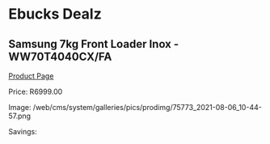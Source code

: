
# Ebucks Dealz
## Samsung 7kg Front Loader Inox - WW70T4040CX/FA
[Product Page](https://www.ebucks.com/web/shop/productSelected.do?prodId=1209550649&catId=704981826)

Price: R6999.00

Image: /web/cms/system/galleries/pics/prodimg/75773_2021-08-06_10-44-57.png

Savings: 


	